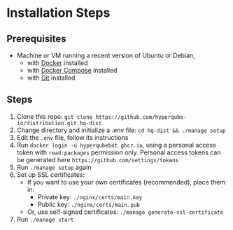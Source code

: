 # Installation Steps

## Prerequisites

- Machine or VM running a recent version of Ubuntu or Debian,
  - with [Docker](https://docs.docker.com/engine/install/ubuntu/) installed
  - with [Docker Compose](https://docs.docker.com/compose/install/) installed
  - with [Git](https://git-scm.com/book/en/v2/Getting-Started-Installing-Git) installed

## Steps

1. Clone this repo: `git clone https://github.com/hyperqube-io/distribution.git hq-dist`
2. Change directory and initialize a .env file: `cd hq-dist && ./manage setup`
3. Edit the `.env` file, follow its instructions
4. Run `docker login -u hyperqubebot ghcr.io`, using a personal access token with `read:packages` permission only. Personal access tokens can be generated here `https://github.com/settings/tokens`
5. Run `./manage setup` again
6. Set up SSL certificates:
   - If you want to use your own certificates (recommended), place them in:
     - Private key: `./nginx/certs/main.key`
     - Public key: `./nginx/certs/main.pub`
   - Or, use self-signed certificates: `./manage generate-ssl-certificate`
7. Run `./manage start`

